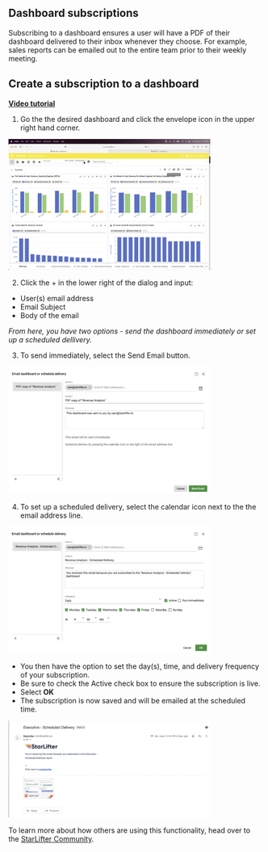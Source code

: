 ## Dashboard subscriptions
Subscribing to a dashboard ensures a user will have a PDF of their dashboard delivered to their inbox whenever they choose. For example, sales reports can be emailed out to the entire team prior to their weekly meeting. 

## Create a subscription to a dashboard
[**Video tutorial**](https://www.youtube.com/watch?app=desktop&v=34M9BJS9wjk)

1.	Go the the desired dashboard and click the envelope icon in the upper right hand corner.

<img src="../assets/dashboard_subscriptions_1.png"  style="width:400px" class="border"></img>

2.  Click the + in the lower right of the dialog and input:
* User(s) email address
* Email Subject
* Body of the email

*From here, you have two options - send the dashboard immediately or set up a scheduled dellivery.*

3. To send immediately, select the Send Email button.

<img src="../assets/subscribe_dashboard-1a.png"  style="width:400px" class="border"></img>

4. To set up a scheduled delivery, select the calendar icon next to the the email address line.
   
<img src="../assets/subscribe_dashboard_2.png"  style="width:400px" class="border"></img>

* You then have the option to set the day(s), time, and delivery frequency of your subscription.
* Be sure to check the Active check box to ensure the subscription is live.
* Select **OK**
* The subscription is now saved and will be emailed at the scheduled time.


 
<img src="../assets/dashboard_subscriptions_3.png"  style="width:400px" class="border"></img>



To learn more about how others are using this functionality, head over to the [StarLifter Community](https://community.starlifter.io).

